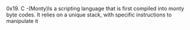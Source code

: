 0x19. C -(Monty)Is a scripting language that is first compiled into monty byte codes. It relies on a unique stack, with specific instructions to manipulate it
